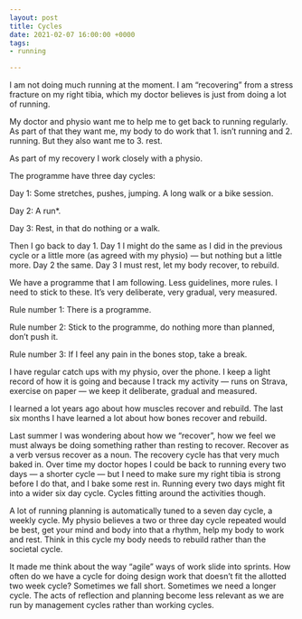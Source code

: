 ```yaml
---
layout: post
title: Cycles
date: 2021-02-07 16:00:00 +0000
tags:
- running

---
```

I am not doing much running at the moment. I am “recovering” from a stress fracture on my right tibia, which my doctor believes is just from doing a lot of running.

My doctor and physio want me to help me to get back to running regularly. As part of that they want me, my body to do work that 1. isn’t running and 2. running. But they also want me to 3. rest.

As part of my recovery I work closely with a physio. 

The programme have three day cycles:

Day 1: Some stretches, pushes, jumping. A long walk or a bike session.

Day 2: A run*.

Day 3: Rest, in that do nothing or a walk.

Then I go back to day 1. Day 1 I might do the same as I did in the previous cycle or a little more (as agreed with my physio) — but nothing but a little more. Day 2 the same. Day 3 I must rest, let my body recover, to rebuild.

We have a programme that I am following. Less guidelines, more rules. I need to stick to these. It’s very deliberate, very gradual, very measured.

Rule number 1: There is a programme.

Rule number 2: Stick to the programme, do nothing more than planned, don’t push it.

Rule number 3: If I feel any pain in the bones stop, take a break.

I have regular catch ups with my physio, over the phone. I keep a light record of how it is going and because I track my activity — runs on Strava, exercise on paper —  we keep it deliberate, gradual and measured.

I learned a lot years ago about how muscles recover and rebuild. The last six months I have learned a lot about how bones recover and rebuild.

Last summer I was wondering about how we “recover”, how we feel we must always be doing something rather than resting to recover. Recover as a verb versus recover as a noun. The recovery cycle has that very much baked in. Over time my doctor hopes I could be back to running every two days — a shorter cycle — but I need to make sure my right tibia is strong before I do that, and I bake some rest in. Running every two days might fit into a wider six day cycle. Cycles fitting around the activities though.

A lot of running planning is automatically tuned to a seven day cycle, a weekly cycle. My physio believes a two or three day cycle repeated would be best, get your mind and body into that a rhythm, help my body to work and rest. Think in this cycle my body needs to rebuild rather than the societal cycle.

It made me think about the way “agile” ways of work slide into sprints. How often do we have a cycle for doing design work that doesn’t fit the allotted two week cycle? Sometimes we fall short. Sometimes we need a longer cycle. The acts of reflection and planning become less relevant as we are run by management cycles rather than working cycles.